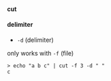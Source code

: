 #### cut

#### delimiter

- ``-d`` (delimiter)

only works with ``-f`` (file)

```
> echo "a b c" | cut -f 3 -d " "
c
```
